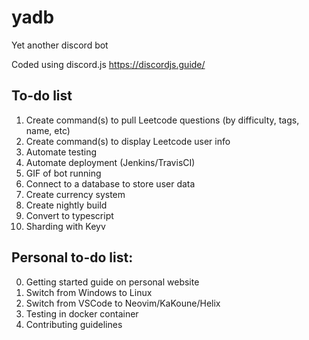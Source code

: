 # yadb
Yet another discord bot

Coded using discord.js https://discordjs.guide/

**To-do list**
------

1. Create command(s) to pull Leetcode questions (by difficulty, tags, name, etc)
2. Create command(s) to display Leetcode user info
3. Automate testing
4. Automate deployment (Jenkins/TravisCI)
5. GIF of bot running
6. Connect to a database to store user data
7. Create currency system
8. Create nightly build
9. Convert to typescript
10. Sharding with Keyv

**Personal to-do list:**
------

0. Getting started guide on personal website
1. Switch from Windows to Linux
2. Switch from VSCode to Neovim/KaKoune/Helix
3. Testing in docker container
4. Contributing guidelines